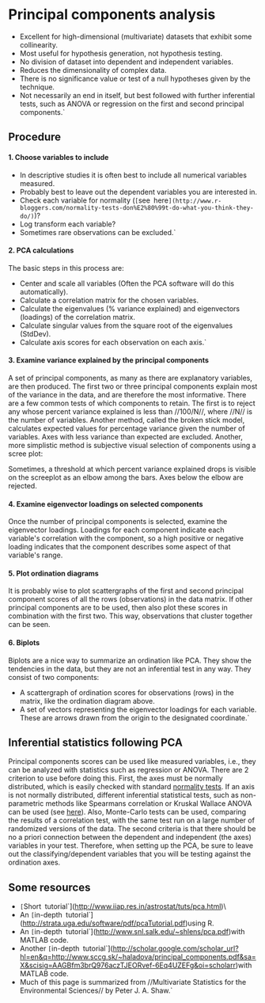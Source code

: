 # Principal components analysis

* Excellent for high-dimensional (multivariate) datasets that exhibit some collinearity. 
* Most useful for hypothesis generation, not hypothesis testing.
* No division of dataset into dependent and independent variables.
* Reduces the dimensionality of complex data.
* There is no significance value or test of a null hypotheses given by the technique.
* Not necessarily an end in itself, but best followed with further inferential tests, such as ANOVA or regression on the first and second principal components.`

## Procedure

#### 1. Choose variables to include

  * In descriptive studies it is often best to include all numerical variables measured.
  * Probably best to leave out the dependent variables you are interested in.
  * Check each variable for normality (`[`see`
`here`](http://www.r-bloggers.com/normality-tests-don%E2%80%99t-do-what-you-think-they-do/)`)?
  * Log transform each variable?
  * Sometimes rare observations can be excluded.`

#### 2. PCA calculations

The basic steps in this process are:

- Center and scale all variables (Often the PCA software will do this automatically).
- Calculate a correlation matrix for the chosen variables.
- Calculate the eigenvalues (% variance explained) and eigenvectors (loadings) of the correlation matrix.
- Calculate singular values from the square root of the eigenvalues (StdDev).
- Calculate axis scores for each observation on each axis.`

#### 3. Examine variance explained by the principal components

A set of principal components, as many as there are explanatory
variables, are then produced. The first two or three principal
components explain most of the variance in the data, and are therefore
the most informative. There are a few common tests of which components
to retain. The first is to reject any whose percent variance explained
is less than //100/N//, where //N// is the number of variables. Another
method, called the broken stick model, calculates expected values for
percentage variance given the number of variables. Axes with less
variance than expected are excluded. Another, more simplistic method is
subjective visual selection of components using a scree plot:

Sometimes, a threshold at which percent variance explained drops is
visible on the screeplot as an elbow among the bars. Axes below the
elbow are rejected.

#### 4. Examine eigenvector loadings on selected components

Once the number of principal components is selected, examine the
eigenvector loadings. Loadings for each component indicate each
variable's correlation with the component, so a high positive or
negative loading indicates that the component describes some aspect of
that variable's range.

#### 5. Plot ordination diagrams

It is probably wise to plot scattergraphs of the first and second
principal component scores of all the rows (observations) in the data
matrix. If other principal components are to be used, then also plot
these scores in combination with the first two. This way, observations
that cluster together can be seen.

#### 6. Biplots

Biplots are a nice way to summarize an ordination like PCA. They show
the tendencies in the data, but they are not an inferential test in any
way. They consist of two components:

- A scattergraph of ordination scores for observations (rows) in the matrix, like the ordination diagram above.
- A set of vectors representing the eigenvector loadings for each variable. These are arrows drawn from the origin to the designated coordinate.`

## Inferential statistics following PCA

Principal components scores can be used like measured variables, i.e.,
they can be analyzed with statistics such as regression or ANOVA. There
are 2 criterion to use before doing this. First, the axes must be
normally distributed, which is easily checked with standard [normality
tests](math:normalitytests). If an axis is not normally
distributed, different inferential statistical tests, such as
non-parametric methods like Spearmans correlation or Kruskal Wallace
ANOVA can be used (see [here](math:correlation)). Also,
Monte-Carlo tests can be used, comparing the results of a correlation
test, with the same test run on a large number of randomized versions of
the data. The second criteria is that there should be no a priori
connection between the dependent and independent (the axes) variables in
your test. Therefore, when setting up the PCA, be sure to leave out the
classifying/dependent variables that you will be testing against the
ordination axes.

## Some resources

* `[`Short`
`tutorial`](http://www.iiap.res.in/astrostat/tuts/pca.html)\
* An `[`in-depth`
`tutorial`](http://strata.uga.edu/software/pdf/pcaTutorial.pdf)using R.
* An `[`in-depth`
`tutorial`](http://www.snl.salk.edu/~shlens/pca.pdf)with MATLAB code.
* Another `[`in-depth`
`tutorial`](http://scholar.google.com/scholar_url?hl=en&q=http://www.sccg.sk/~haladova/principal_components.pdf&sa=X&scisig=AAGBfm3brQ976aczTJEORvef-6Eq4UZEFg&oi=scholarr)with MATLAB code.
* Much of this page is summarized from //Multivariate Statistics for the Environmental Sciences// by Peter J. A. Shaw.`
